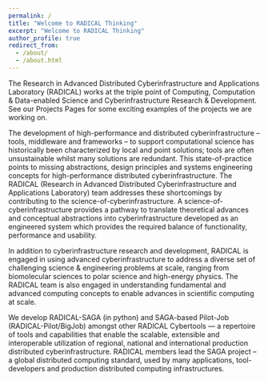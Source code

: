 ```yaml
---
permalink: /
title: "Welcome to RADICAL Thinking"
excerpt: "Welcome to RADICAL Thinking"
author_profile: true
redirect_from: 
  - /about/
  - /about.html
---
```


The Research in Advanced Distributed Cyberinfrastructure and Applications Laboratory (RADICAL) works at the triple point of Computing, Computation & Data-enabled Science and Cyberinfrastructure Research & Development. See our Projects Pages for some exciting examples of the projects we are working on.

The development of high-performance and distributed cyberinfrastructure – tools, middleware and frameworks – to support computational science has historically been characterized by local and point solutions; tools are often unsustainable whilst many solutions are redundant. This state-of-practice points to missing abstractions, design principles and systems engineering concepts for high-performance distributed cyberinfrastructure. The RADICAL (Research in Advanced Distributed Cyberinfrastructure and Applications Laboratory) team addresses these shortcomings by contributing to the science-of-cyberinfrastructure. A science-of-cyberinfrastructure provides a pathway to translate theoretical advances and conceptual abstractions into cyberinfrastructure developed as an engineered system which provides the required balance of functionality, performance and usability.

In addition to cyberinfrastructure research and development, RADICAL is engaged in using advanced cyberinfrastructure to address a diverse set of challenging science & engineering problems at scale, ranging from biomolecular sciences to polar science and high-energy physics. The RADICAL team is also engaged in understanding fundamental and advanced computing concepts to enable advances in scientific computing at scale.

We develop RADICAL-SAGA (in python) and SAGA-based Pilot-Job (RADICAL-Pilot/BigJob) amongst other RADICAL Cybertools — a repertoire of  tools and capabilities that enable the scalable, extensible and interoperable utilization of regional, national and international production distributed cyberinfrastructure.  RADICAL members lead the SAGA project – a global distributed computing standard, used by many applications, tool-developers and production distributed computing infrastructures. 
